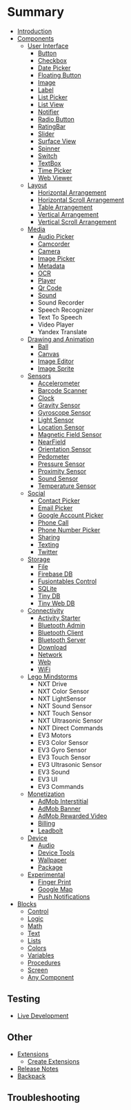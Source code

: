 # Summary

* [Introduction](README.md)
* [Components](/components.md)
  * [User Interface](/components/user-interface.md)
    * [Button](components/user-interface/button.md)
    * [Checkbox](components/user-interface/checkbox.md)
    * [Date Picker](components/user-interface/date-picker.md)
    * [Floating Button](components/user-interface/floating-button.md)
    * [Image](components/user-interface/image.md)
    * [Label](components/user-interface/label.md)
    * [List Picker](components/user-interface/list-picker.md)
    * [List View](components/user-interface/list-view.md)
    * [Notifier](components/user-interface/notifier.md)
    * [Radio Button](components/user-interface/radio-button.md)
    * [RatingBar](components/user-interface/ratingbar.md)
    * [Slider](components/user-interface/slider.md)
    * [Surface View](components/user-interface/surface-view.md)
    * [Spinner](components/user-interface/spinner.md)
    * [Switch](components/user-interface/switch.md)
    * [TextBox](components/user-interface/textbox.md)
    * [Time Picker](components/user-interface/time-picker.md)
    * [Web Viewer](components/user-interface/web-viewer.md)
  * [Layout](/components/layout.md)
    * [Horizontal Arrangement](components/layout/horizontal-arrangement.md)
    * [Horizontal Scroll Arrangement](components/layout/horizontal-scroll-arrangement.md)
    * [Table Arrangement](components/layout/table-arrangement.md)
    * [Vertical Arrangement](components/layout/vertical-arrangement.md)
    * [Vertical Scroll Arrangement](components/layout/vertical-scroll-arrangement.md)
  * [Media](/components/media.md)
    * [Audio Picker](components/media/audio-picker.md)
    * [Camcorder](components/media/camcorder.md)
    * [Camera](components/media/camera.md)
    * [Image Picker](components/media/image-picker.md)
    * [Metadata](components/media/metadata.md)
    * [OCR](components/media/ocr.md)
    * [Player](components/media/player.md)
    * [Qr Code](components/media/qr-code.md)
    * [Sound](components/media/sound.md)
    * Sound Recorder
    * Speech Recognizer
    * Text To Speech
    * Video Player
    * Yandex Translate
  * [Drawing and Animation](/components/drawing-and-animation.md)
    * [Ball](components/drawing-and-animation/ball.md)
    * [Canvas](components/drawing-and-animation/canvas.md)
    * [Image Editor](components/drawing-and-animation/image-editor.md)
    * [Image Sprite](components/drawing-and-animation/image-sprite.md)
  * [Sensors](/components/sensors.md)
    * [Accelerometer](components/sensors/accelerometer.md)
    * [Barcode Scanner](components/sensors/barcode-scanner.md)
    * [Clock](components/sensors/clock.md)
    * [Gravity Sensor](components/sensors/gravity-sensor.md)
    * [Gyroscope Sensor](components/sensors/gyroscope-sensor.md)
    * [Light Sensor](components/sensors/light-sensor.md)
    * [Location Sensor](components/sensors/location-sensor.md)
    * [Magnetic Field Sensor](components/sensors/magnetic-field-sensor.md)
    * [NearField](components/sensors/nearfield.md)
    * [Orientation Sensor](components/sensors/orientation-sensor.md)
    * [Pedometer](components/sensors/pedometer.md)
    * [Pressure Sensor](components/sensors/pressure-sensor.md)
    * [Proximity Sensor](components/sensors/proximity-sensor.md)
    * [Sound Sensor](components/sensors/sound-sensor.md)
    * [Temperature Sensor](components/sensors/temperature-sensor.md)
  * [Social](/components/social.md)
    * [Contact Picker](components/social/contact-picker.md)
    * [Email Picker](components/social/email-picker.md)
    * [Google Account Picker](components/social/google-account-picker.md)
    * [Phone Call](components/social/phone-call.md)
    * [Phone Number Picker](components/social/phone-number-picker.md)
    * [Sharing](components/social/sharing.md)
    * [Texting](components/social/texting.md)
    * [Twitter](components/social/twitter.md)
  * [Storage](/components/storage.md)
    * [File](components/storage/file.md)
    * [Firebase DB](components/storage/firebase-db.md)
    * [Fusiontables Control](components/storage/fusiontables-control.md)
    * [SQLite](components/storage/sqlite.md)
    * [Tiny DB](components/storage/tiny-db.md)
    * [Tiny Web DB](components/storage/tiny-web-db.md)
  * [Connectivity](/components/connectivity.md)
    * [Activity Starter](components/connectivity/activity-starter.md)
    * [Bluetooth Admin](components/connectivity/bluetooth-admin.md)
    * [Bluetooth Client](components/connectivity/bluetooth-client.md)
    * [Bluetooth Server](components/connectivity/bluetooth-server.md)
    * [Download](components/connectivity/download.md)
    * [Network](/components/connectivity/network.md)
    * [Web](components/connectivity/web.md)
    * [WiFi](components/connectivity/wifi.md)
  * [Lego Mindstorms](/components/lego-mindstorms.md)
    * NXT Drive
    * NXT Color Sensor
    * NXT LightSensor
    * NXT Sound Sensor
    * NXT Touch Sensor
    * NXT Ultrasonic Sensor
    * NXT Direct Commands
    * EV3 Motors
    * EV3 Color Sensor
    * EV3 Gyro Sensor
    * EV3 Touch Sensor
    * EV3 Ultrasonic Sensor
    * EV3 Sound
    * EV3 UI
    * EV3 Commands
  * [Monetization](components/monetization.md)
    * [AdMob Interstitial](components/monetization/admob-interstitial.md)
    * [AdMob Banner](components/monetization/admob-banner.md)
    * [AdMob Rewarded Video](components/monetization/admob-rewarded-video.md)
    * [Billing](components/monetization/billing.md)
    * [Leadbolt](components/monetization/leadbolt.md)
  * [Device](components/device.md)
    * [Audio](components/device/audio.md)
    * [Device Tools](components/device/device-tools.md)
    * [Wallpaper](components/device/wallpaper.md)
    * [Package](components/device/package.md)
  * [Experimental](/components/experimental.md)
    * [Finger Print](components/experimental/finger-print.md)
    * [Google Map](components/experimental/google-map.md)
    * [Push Notifications](components/experimental/pushnotifications.md)
* [Blocks](blocks.md)
  * [Control](/blocks/control.md)
  * [Logic](/blocks/logic.md)
  * [Math](/blocks/math.md)
  * [Text](/blocks/text.md)
  * [Lists](/blocks/lists.md)
  * [Colors](/blocks/colors.md)
  * [Variables](/blocks/variables.md)
  * [Procedures](/blocks/procedures.md)
  * [Screen](/blocks/screen.md)
  * [Any Component](blocks/any-component.md)

## Testing

* [Live Development](/other/live-development.md)

## Other

* [Extensions](/other/extensions.md)
  * [Create Extensions](/other/create-extensions.md)
* [Release Notes](other/release-notes.md)
* [Backpack](/other/backpack.md)

## Troubleshooting

